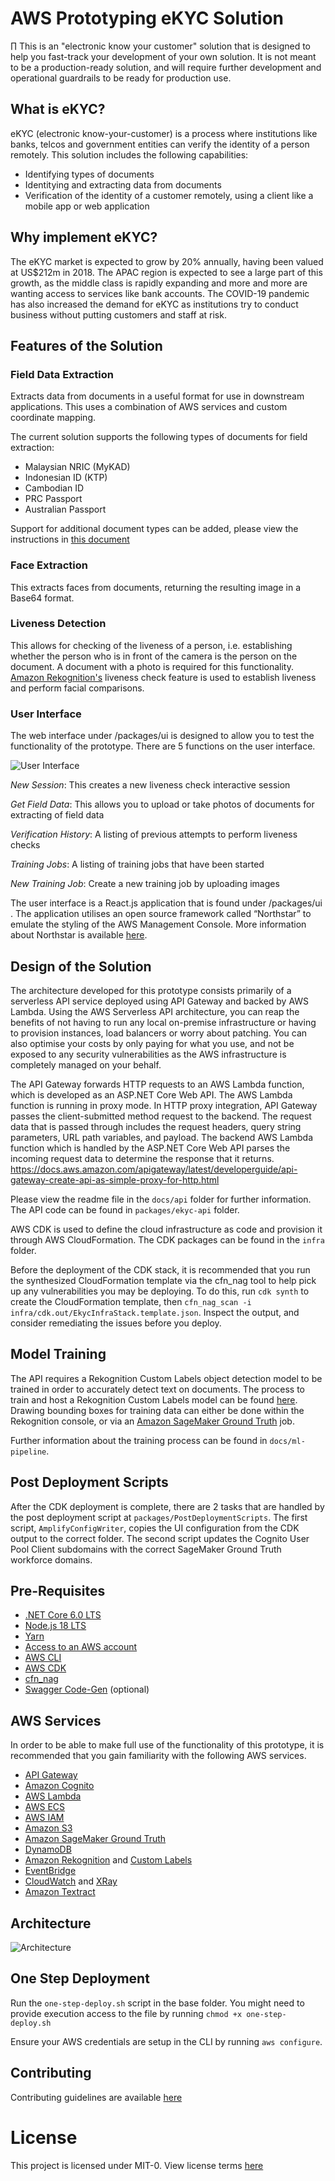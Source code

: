 # AWS Prototyping eKYC Solution
∏
This is an "electronic know your customer" solution that is designed to help you fast-track your development of your own solution. It is not meant to be a production-ready solution, and will require further development and operational guardrails to be ready for production use.

## What is eKYC?

eKYC (electronic know-your-customer) is a process where institutions like banks, telcos and government entities can verify the identity of a person remotely. This solution includes the following capabilities:

- Identifying types of documents
- Identitying and extracting data from documents
- Verification of the identity of a customer remotely, using a client like a mobile app or web application

## Why implement eKYC?

The eKYC market is expected to grow by 20% annually, having been valued at US$212m in 2018. The APAC region is expected to see a large part of this growth, as the middle class is rapidly expanding and more and more are wanting access to services like bank accounts. The COVID-19 pandemic has also increased the demand for eKYC as institutions try to conduct business without putting customers and staff at risk.

## Features of the Solution

### Field Data Extraction

Extracts data from documents in a useful format for use in downstream applications. This uses a combination of AWS services and custom coordinate mapping.

The current solution supports the following types of documents for field extraction:

- Malaysian NRIC (MyKAD)
- Indonesian ID (KTP)
- Cambodian ID
- PRC Passport
- Australian Passport

Support for additional document types can be added, please view the instructions in [this document](docs/api/readme.md)

### Face Extraction

This extracts faces from documents, returning the resulting image in a Base64 format.

### Liveness Detection

This allows for checking of the liveness of a person, i.e. establishing whether the person who is in front of the camera is the person on the document. A document with a photo is required for this functionality. [Amazon Rekognition's](https://aws.amazon.com/rekognition/face-liveness/) liveness check feature is used to establish liveness and perform facial comparisons.

### User Interface

The web interface under /packages/ui is designed to allow you to test the functionality of the prototype. There are 5 functions on the user interface.

![User Interface](docs/ui.png)

*New Session*: This creates a new liveness check interactive session

*Get Field Data*: This allows you to upload or take photos of documents for extracting of field data

*Verification History*: A listing of previous attempts to perform liveness checks

*Training Jobs*: A listing of training jobs that have been started

*New Training Job*: Create a new training job by uploading images

The user interface is a React.js application that is found under /packages/ui . The application utilises an open source framework called “Northstar” to emulate the styling of the AWS Management Console. More information about Northstar is available [here](https://northstar.aws-prototyping.cloud/). 

## Design of the Solution

The architecture developed for this prototype consists primarily of a serverless API service deployed using API Gateway and backed by AWS Lambda. Using the AWS Serverless API architecture, you can reap the benefits of not having to run any local on-premise infrastructure or having to provision instances, load balancers or worry about patching. You can also optimise your costs by only paying for what you use, and not be exposed to any security vulnerabilities as the AWS infrastructure is completely managed on your behalf.

The API Gateway forwards HTTP requests to an AWS Lambda function, which is developed as an ASP.NET Core Web API. The AWS Lambda function is running in proxy mode. In HTTP proxy integration, API Gateway passes the client-submitted method request to the backend. The request data that is passed through includes the request headers, query string parameters, URL path variables, and payload. The backend AWS Lambda function which is handled by the ASP.NET Core Web API parses the incoming request data to determine the response that it returns.
https://docs.aws.amazon.com/apigateway/latest/developerguide/api-gateway-create-api-as-simple-proxy-for-http.html

Please view the readme file in the `docs/api` folder for further information. The API code can be found in `packages/ekyc-api` folder.

AWS CDK is used to define the cloud infrastructure as code and provision it through AWS CloudFormation. The CDK packages can be found in the `infra` folder.

Before the deployment of the CDK stack, it is recommended that you run the synthesized CloudFormation template via the cfn_nag tool to help pick up any vulnerabilities you may be deploying. To do this, run `cdk synth` to create the CloudFormation template, then `cfn_nag_scan -i infra/cdk.out/EkycInfraStack.template.json`. Inspect the output, and consider remediating the issues before you deploy.

## Model Training

The API requires a Rekognition Custom Labels object detection model to be trained in order to accurately detect text on documents.
The process to train and host a Rekognition Custom Labels model can be found [here](https://docs.aws.amazon.com/rekognition/latest/customlabels-dg/gs-step-choose-example-project.html). Drawing bounding boxes for training data can either be done within the Rekognition console, or via an [Amazon SageMaker Ground Truth](https://aws.amazon.com/sagemaker/groundtruth/) job.

Further information about the training process can be found in `docs/ml-pipeline`. 

## Post Deployment Scripts

After the CDK deployment is complete, there are 2 tasks that are handled by the post deployment script at `packages/PostDeploymentScripts`. The first script, `AmplifyConfigWriter`, copies the UI configuration from the CDK output to the correct folder. The second script updates the Cognito User Pool Client subdomains with the correct SageMaker Ground Truth workforce domains.

## Pre-Requisites

- [.NET Core 6.0 LTS](https://dotnet.microsoft.com/en-us/download/dotnet/6.0)
- [Node.js 18 LTS](https://nodejs.org/en/)
- [Yarn](https://classic.yarnpkg.com/en/)
- [Access to an AWS account](https://aws.amazon.com/account/)
- [AWS CLI](https://docs.aws.amazon.com/cli/latest/userguide/getting-started-install.html)
- [AWS CDK](https://docs.aws.amazon.com/cdk/latest/guide/getting_started.html)
- [cfn_nag](https://github.com/stelligent/cfn_nag)
- [Swagger Code-Gen](https://github.com/swagger-api/swagger-editor) (optional)

## AWS Services

In order to be able to make full use of the functionality of this prototype, it is recommended that you gain familiarity with the following AWS services.

- [API Gateway](https://aws.amazon.com/api-gateway/)
- [Amazon Cognito](https://aws.amazon.com/cognito/)
- [AWS Lambda](https://aws.amazon.com/lambda/)
- [AWS ECS](https://aws.amazon.com/ecs/)
- [AWS IAM](https://aws.amazon.com/iam/)
- [Amazon S3](https://aws.amazon.com/s3/)
- [Amazon SageMaker Ground Truth](https://aws.amazon.com/sagemaker/groundtruth/)
- [DynamoDB](https://aws.amazon.com/dynamodb/)
- [Amazon Rekognition](https://aws.amazon.com/rekognition/) and [Custom Labels](https://aws.amazon.com/rekognition/custom-labels-features/)
- [EventBridge](https://aws.amazon.com/eventbridge/)
- [CloudWatch](https://aws.amazon.com/cloudwatch/) and [XRay](https://aws.amazon.com/xray/)
- [Amazon Textract](https://aws.amazon.com/textract/)

## Architecture

![Architecture](architecture.png)

## One Step Deployment

Run the `one-step-deploy.sh` script in the base folder. You might need to provide execution access to the file by running `chmod +x one-step-deploy.sh`

Ensure your AWS credentials are setup in the CLI by running `aws configure`.

## Contributing

Contributing guidelines are available [here](CONTRIBUTING.md)

# License

This project is licensed under MIT-0. View license terms [here](LICENSE.md)
